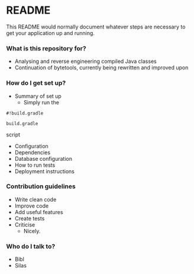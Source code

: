 # README #

This README would normally document whatever steps are necessary to get your application up and running.

### What is this repository for? ###

* Analysing and reverse engineering compiled Java classes
* Continuation of bytetools, currently being rewritten and improved upon

### How do I get set up? ###

* Summary of set up
   - Simply run the 
```
#!build.gradle

build.gradle
```
 script
* Configuration
* Dependencies
* Database configuration
* How to run tests
* Deployment instructions

### Contribution guidelines ###

* Write clean code
* Improve code
* Add useful features
* Create tests
* Criticise
   - Nicely.

### Who do I talk to? ###

* Bibl
* Silas